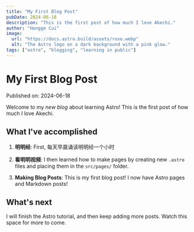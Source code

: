 ```yaml
---
title: "My First Blog Post"
pubDate: 2024-06-18
description: "This is the first post of how much I love Akechi."
author: "Hongge Cui"
image:
  url: "https://docs.astro.build/assets/rose.webp"
  alt: "The Astro logo on a dark background with a pink glow."
tags: ["astro", "blogging", "learning in public"]
---
```


# My First Blog Post

Published on: 2024-06-18

Welcome to my _new blog_ about learning Astro! This is the first post of how much I love Akechi.

## What I've accomplished

1. **明明经**: First, 每天早晨诵读明明经一个小时

2. **看明明视频**: I then learned how to make pages by creating new `.astro` files and placing them in the `src/pages/` folder.

3. **Making Blog Posts**: This is my first blog post! I now have Astro pages and Markdown posts!

## What's next

I will finish the Astro tutorial, and then keep adding more posts. Watch this space for more to come.
